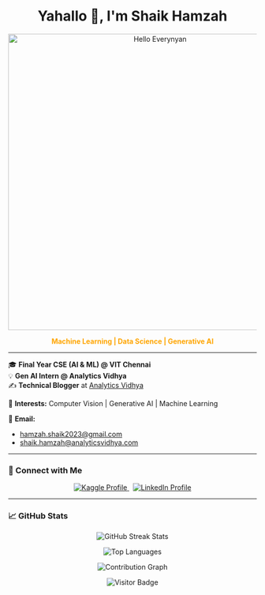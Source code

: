 <h1 align="center">Yahallo 👋, I'm Shaik Hamzah</h1>
<p align="center">
  <img src="[https://raw.githubusercontent.com/YOUR_USERNAME/YOUR_REPO/main/assets/hello-everynyan.jpg](https://preview.redd.it/hello-everynyan-r-osaker-is-trying-to-add-osaka-to-r-place-v0-gtf0x317acdb1.jpg?auto=webp&s=5c0c938045294ffb565cd51f5742d5df9f7de796)" width="600" alt="Hello Everynyan" />
</p>
<p align="center" style="color: orange;"><strong>Machine Learning | Data Science | Generative AI</strong></p>

---

🎓 **Final Year CSE (AI & ML) @ VIT Chennai**  
💡 **Gen AI Intern @ Analytics Vidhya**  
✍️ **Technical Blogger** at [Analytics Vidhya](https://www.analyticsvidhya.com/blog/author/shaik8558834/)  

📌 **Interests:** Computer Vision | Generative AI | Machine Learning  

📧 **Email:**  
- hamzah.shaik2023@gmail.com  
- shaik.hamzah@analyticsvidhya.com  

---

### 🔗 Connect with Me

<p align="center">
  <!-- Kaggle Badge -->
  <a href="https://www.kaggle.com/skhamzah" target="_blank">
    <img src="https://img.shields.io/badge/Kaggle-skhamzah-blue?style=for-the-badge&logo=kaggle" alt="Kaggle Profile" />
  </a>
  &nbsp;
  <!-- LinkedIn Badge -->
  <a href="https://www.linkedin.com/in/shaik-hamzah-ba3288112/" target="_blank">
    <img src="https://img.shields.io/badge/LinkedIn-ShaikHamzah-blue?style=for-the-badge&logo=linkedin" alt="LinkedIn Profile" />
  </a>
</p>

---

### 📈 GitHub Stats

<p align="center">
  <!-- GitHub Streak Stats -->
  <img src="https://github-readme-streak-stats.herokuapp.com/?user=Shaik-Hamzah123&theme=dark" alt="GitHub Streak Stats" />
</p>

<p align="center">
  <!-- Top Languages Card -->
  <img src="https://github-readme-stats.vercel.app/api/top-langs/?username=Shaik-Hamzah123&layout=compact&theme=dark" alt="Top Languages" />
</p>

<p align="center">
  <!-- Contribution Graph -->
  <img src="https://github-readme-activity-graph.vercel.app/graph?username=Shaik-Hamzah123&theme=dark" alt="Contribution Graph" />
</p>

<p align="center">
  <!-- Visitor Badge -->
  <img src="https://visitor-badge.laobi.icu/badge?page_id=Shaik-Hamzah123" alt="Visitor Badge" />
</p>
